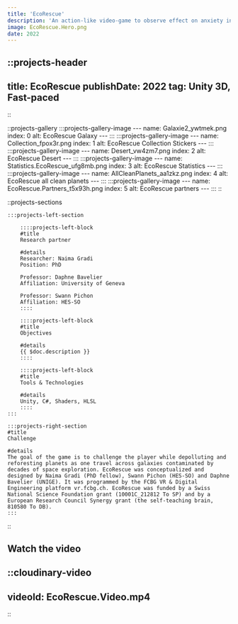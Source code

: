 ```yaml
---
title: 'EcoRescue'
description: 'An action-like video-game to observe effect on anxiety in adolescents.'
image: EcoRescue.Hero.png
date: 2022
---
```


<!-- Project heading and meta info (date, type) -->
::projects-header
---

title: EcoRescue
publishDate: 2022
tag: Unity 3D, Fast-paced
---

::

<!-- Project gallery -->
::projects-gallery
    :::projects-gallery-image
    ---
    name: Galaxie2_ywtmek.png
    index: 0
    alt: EcoRescue Galaxy
    ---
    :::
    :::projects-gallery-image
    ---
    name: Collection_fpox3r.png
    index: 1
    alt: EcoRescue Collection Stickers
    ---
    :::
    :::projects-gallery-image
    ---
    name: Desert_vw4zm7.png
    index: 2
    alt: EcoRescue Desert
    ---
    :::
    :::projects-gallery-image
    ---
    name: Statistics.EcoRescue_ufg8mb.png
    index: 3
    alt: EcoRescue Statistics
    ---
    :::
    :::projects-gallery-image
    ---
    name: AllCleanPlanets_aa1zkz.png
    index: 4
    alt: EcoRescue all clean planets
    ---
    :::
    :::projects-gallery-image
    ---
    name: EcoRescue.Partners_t5x93h.png
    index: 5
    alt: EcoRescue partners
    ---
    :::
::

::projects-sections
<!-- Single project left section details -->
    :::projects-left-section
<!-- . Partner -->
        ::::projects-left-block
        #title
        Research partner

        #details
        Researcher: Naima Gradi  
        Position: PhD

        Professor: Daphne Bavelier  
        Affiliation: University of Geneva

        Professor: Swann Pichon  
        Affiliation: HES-SO
        ::::

<!-- . Objective -->
        ::::projects-left-block
        #title
        Objectives

        #details
        {{ $doc.description }}
        ::::

<!-- . Tools & Technologies  -->
        ::::projects-left-block
        #title
        Tools & Technologies

        #details
        Unity, C#, Shaders, HLSL  
        ::::
    :::

<!-- . Challenge -->
    :::projects-right-section
    #title
    Challenge

    #details
    The goal of the game is to challenge the player while depolluting and reforesting planets as one travel across galaxies contaminated by decades of space exploration. EcoRescue was conceptualized and designed by Naima Gradi (PhD fellow), Swann Pichon (HES-SO) and Daphne Bavelier (UNIGE). It was programmed by the FCBG VR & Digital Engineering platform vr.fcbg.ch. EcoRescue was funded by a Swiss National Science Foundation grant (10001C_212812 To SP) and by a European Research Council Synergy grant (the self-teaching brain, 810580 To DB).
    :::
::

## Watch the video

::cloudinary-video
---

videoId: EcoRescue.Video.mp4
---

::
<!-- Related projects -->
